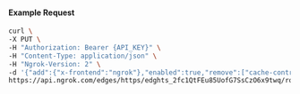 <!-- Code generated for API Clients. DO NOT EDIT. -->

#### Example Request

```bash
curl \
-X PUT \
-H "Authorization: Bearer {API_KEY}" \
-H "Content-Type: application/json" \
-H "Ngrok-Version: 2" \
-d '{"add":{"x-frontend":"ngrok"},"enabled":true,"remove":["cache-control"]}' \
https://api.ngrok.com/edges/https/edghts_2fc1QtFEu85UofG7SsCzO6x9twq/routes/edghtsrt_2fc1Qqxs8cJttkjkCuHNf6w22h5/request_headers
```
